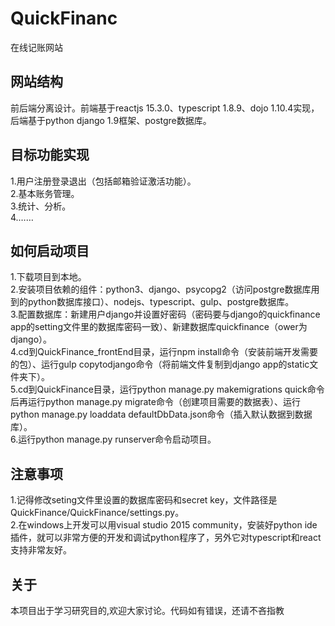 # QuickFinanc
在线记账网站

## 网站结构
前后端分离设计。前端基于reactjs 15.3.0、typescript 1.8.9、dojo 1.10.4实现，后端基于python django 1.9框架、postgre数据库。

## 目标功能实现
1.用户注册登录退出（包括邮箱验证激活功能）。  
2.基本账务管理。  
3.统计、分析。  
4.……  

## 如何启动项目
1.下载项目到本地。  
2.安装项目依赖的组件：python3、django、psycopg2（访问postgre数据库用到的python数据库接口）、nodejs、typescript、gulp、postgre数据库。  
3.配置数据库：新建用户django并设置好密码（密码要与django的quickfinance app的setting文件里的数据库密码一致）、新建数据库quickfinance（ower为django）。  
4.cd到QuickFinance_frontEnd目录，运行npm install命令（安装前端开发需要的包）、运行gulp copytodjango命令（将前端文件复制到django app的static文件夹下）。  
5.cd到QuickFinance目录，运行python manage.py makemigrations quick命令后再运行python manage.py migrate命令（创建项目需要的数据表）、运行python manage.py loaddata  defaultDbData.json命令（插入默认数据到数据库）。  
6.运行python manage.py runserver命令启动项目。  

## 注意事项
1.记得修改seting文件里设置的数据库密码和secret key，文件路径是QuickFinance/QuickFinance/settings.py。  
2.在windows上开发可以用visual studio 2015 community，安装好python ide插件，就可以非常方便的开发和调试python程序了，另外它对typescript和react支持非常友好。  

## 关于
本项目出于学习研究目的,欢迎大家讨论。代码如有错误，还请不吝指教
